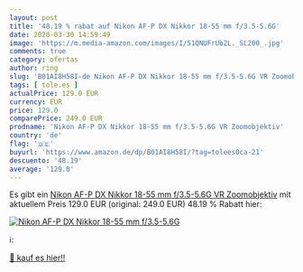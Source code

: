 ```yaml
---
layout: post
title: '48.19 % rabat auf Nikon AF-P DX Nikkor 18-55 mm f/3.5-5.6G'
date: 2020-03-30 14:59:49
image: 'https://m.media-amazon.com/images/I/51QNUFrUb2L._SL200_.jpg'
comments: true
category: ofertas
author: ring
slug: 'B01AI8H58I-de Nikon AF-P DX Nikkor 18-55 mm f/3.5-5.6G VR Zoomobjektiv'
tags: [ tole.es ]
actualPrice: 129.0 EUR
currency: EUR
price: 129.0
comparePrice: 249.0 EUR
prodname: 'Nikon AF-P DX Nikkor 18-55 mm f/3.5-5.6G VR Zoomobjektiv'
country: 'de'
flag: '🇩🇪'
buyurl: 'https://www.amazon.de/dp/B01AI8H58I/?tag=tolees0ca-21'
descuento: '48.19'
average: '129.0'
---
```


Es gibt ein [Nikon AF-P DX Nikkor 18-55 mm f/3.5-5.6G VR Zoomobjektiv](https://www.amazon.de/dp/B01AI8H58I/?tag=tolees0ca-21) mit aktuellem Preis 129.0 EUR (original: 249.0 EUR) 48.19 % Rabatt hier:

[![Nikon AF-P DX Nikkor 18-55 mm f/3.5-5.6G](https://m.media-amazon.com/images/I/51QNUFrUb2L._SL200_.jpg)](https://www.amazon.de/dp/B01AI8H58I/?tag=tolees0ca-21)

ℹ️:


[🛒 kauf es hier!!](https://www.amazon.de/dp/B01AI8H58I/?tag=tolees0ca-21)
